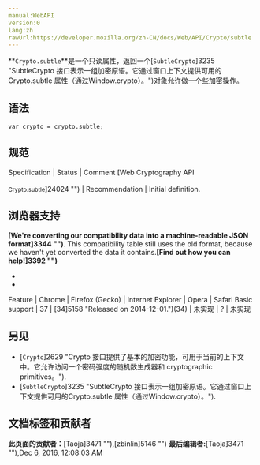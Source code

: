 ```yaml
---
manual:WebAPI
version:0
lang:zh
rawUrl:https://developer.mozilla.org/zh-CN/docs/Web/API/Crypto/subtle
---
```






**`Crypto.subtle`**是一个只读属性，返回一个[`SubtleCrypto`]3235 "SubtleCrypto 接口表示一组加密原语。它通过窗口上下文提供可用的Crypto.subtle 属性（通过Window.crypto）。")对象允许做一个些加密操作。


## 语法<a name="语法"></a>

```
var crypto = crypto.subtle;
```

## 规范<a name="规范"></a>
Specification | Status | Comment 
[Web Cryptography API<br></br><small>Crypto.subtle</small>]24024 "") | Recommendation | Initial definition. 


## 浏览器支持<a name="浏览器支持"></a>


**[We&#39;re converting our compatibility data into a machine-readable JSON format]3344 "")**. This compatibility table still uses the old format, because we haven&#39;t yet converted the data it contains.**[Find out how you can help!]3392 "")**


* 
* 
Feature | Chrome | Firefox (Gecko) | Internet Explorer | Opera | Safari 
Basic support | 37 | [34]5158 "Released on 2014-12-01.")(34) | 未实现 | ? | 未实现 




## 另见<a name="另见"></a>

* [`Crypto`]2629 "Crypto 接口提供了基本的加密功能，可用于当前的上下文中。它允许访问一个密码强度的随机数生成器和 cryptographic primitives。").
* [`SubtleCrypto`]3235 "SubtleCrypto 接口表示一组加密原语。它通过窗口上下文提供可用的Crypto.subtle 属性（通过Window.crypto）。").



## 文档标签和贡献者
**此页面的贡献者：**[Taoja]3471 ""),[zbinlin]5146 "")
**最后编辑者:**[Taoja]3471 ""),<time>Dec 6, 2016, 12:08:03 AM</time>


